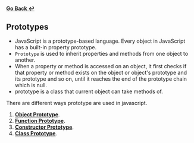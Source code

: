 #### [Go Back ↩](../README.md)

## Prototypes

- JavaScript is a prototype-based language. Every object in JavaScript has a built-in property prototype.
-  `Prototype` is used to inherit properties and methods from one object to another.
- When a property or method is accessed on an object, it first checks if that property or method exists on the object or object's prototype and its prototype and so on, until it reaches the end of the prototype chain which is null.
- prototype is a class that current object can take methods of.

There are different ways prototype are used in javascript. 

1. [**Object Prototype**](./object-prototype/README.md).
2. [**Function Prototype**](./function-prototype/README.md).
3. [**Constructor Prototype**](./constructor-prototype/README.md).
4. [**Class Prototype**](./class-prototype/README.md).


